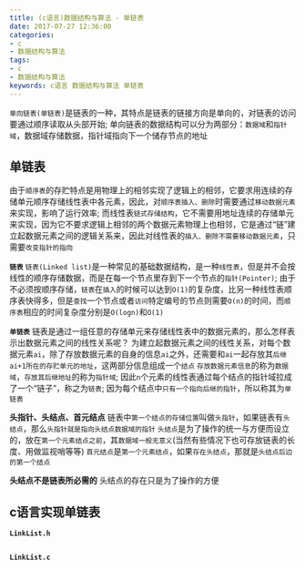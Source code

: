```yaml
---
title: (c语言)数据结构与算法 - 单链表
date: 2017-07-27 12:36:00
categories:
- c
- 数据结构与算法
tags:
- c
- 数据结构与算法
keywords: c语言 数据结构与算法 单链表
---
```


> 
`单向链表(单链表)`是链表的一种，其特点是链表的链接方向是单向的，对链表的访问要通过顺序读取从头部开始;
单向链表的数据结构可以分为两部分：`数据域`和`指针域`，数据域存储数据，指针域指向下一个储存节点的地址

<!-- more -->

## 单链表
由于`顺序表`的存贮特点是用物理上的相邻实现了逻辑上的相邻，它要求用连续的存储单元顺序存储线性表中各元素，因此，对`顺序表插入、删除`时需要通过`移动数据元素`来实现，影响了运行效率;
而线性表`链式存储结构`，它不需要用地址连续的存储单元来实现，因为它不要求逻辑上相邻的两个数据元素物理上也相邻，它是通过“链”建立起数据元素之间的逻辑关系来，因此对线性表的`插入、删除不需要移动数据元素`，只需要`改变指针的指向`

**`链表`**
`链表(Linked list)`是一种常见的基础数据结构，是一种`线性表`，但是并不会按线性的顺序存储数据，而是在每一个节点里存到下一个节点的`指针(Pointer)`;
由于不必须按顺序存储，`链表`在`插入`的时候可以达到`O(1)`的复杂度，比另一种线性表顺序表快得多，但是`查找`一个节点或者`访问`特定编号的节点则需要`O(n)`的时间，而`顺序表`相应的时间复杂度分别是`O(logn)`和`O(1)`

**`单链表`**
链表是通过一组任意的存储单元来存储线性表中的数据元素的，那么怎样表示出数据元素之间的线性关系呢？
为建立起数据元素之间的线性关系，对每个数据元素`ai`，除了存放数据元素的自身的信息`ai`之外，还需要和`ai`一起存放其`后继ai+1所在的存贮单元的地址`，这两部分信息组成一个`结点`
`存放数据元素信息`的称为`数据域`，`存放其后继地址`的称为`指针域`;
因此`n`个元素的线性表通过每个结点的指针域拉成了一个“链子”，称之为`链表`;
因为每个结点中`只有一个指向后继的指针`，所以称其为`单链表`

**头指针、头结点、首元结点**
链表中`第一个结点的存储位置`叫做`头指针`，如果链表有`头结点`，那么`头指针就是指向头结点数据域的指针`
`头结点`是为了操作的统一与方便而设立的，放在`第一个元素结点之前`，其`数据域一般无意义`(当然有些情况下也可存放链表的长度、用做监视哨等等)
`首元结点`是`第一个元素结点`，如果`存在头结点`，那就是`头结点后边的第一个结点`

**头结点不是链表所必需的**  头结点的存在只是为了操作的方便

## c语言实现单链表
**`LinkList.h`**
<pre><code class="language-c line-numbers"><script type="text/plain">#ifndef __LINKLIST_H
#define __LINKLIST_H

#include <stdbool.h>

/**
 * LNode: 结点类型
 * LinkList: 头指针类型，也就是链表
 * data: 数据域, 这里假设类型为int
 * next: 指针域, 指向下一个结点
**/
typedef struct LNode{
    int data;
    struct LNode *next;
} LNode, *LinkList;

/**
 * 创建一个单链表(尾插法)
 * @param void      不接受参数
 * @return LinkList 返回该链表的头指针
**/
extern LinkList createLinkList(void);

/**
 * 创建一个单链表(头插法)
 * @param void      不接受参数
 * @return LinkList 返回该链表的头指针
**/
extern LinkList createLinkList2(void);

/**
 * 获取链表长度
 * @param L     要操作的单链表L
 * @return int  返回L的长度
**/
extern int lengthLinkList(LinkList L);

/**
 * 清空单链表L的所有元素(除了头结点)
 * @param L     要操作的单链表L
 * @return void 无返回值
**/
extern void clearLinkList(LinkList L);

/**
 * 销毁单链表L
 * @param *pL   二级指针: 指向单链表L的指针
 * @return void 无返回值
**/
extern void destroyLinkList(LinkList *pL);

/**
 * 打印单链表L
 * @param L     要操作的单链表L
 * @return void 无返回值
**/
extern void printLinkList(LinkList L);

/**
 * 判断单链表L是否为空
 * @param L     要操作的单链表L
 * @return bool true: 空; false: 非空
**/
extern bool isEmptyLinkList(LinkList L);

/**
 * 在索引值为index的位置插入一个值为val的新结点
 * @param L     要操作的单链表L
 * @param index 插入的位置
 * @param val   索引值index的数据域
 * @return bool true: 插入成功; false: 参数有误
**/
extern bool insertLinkList(LinkList L, int index, int val);

/**
 * 删除索引值为index的结点
 * @param L     要操作的单链表L
 * @param index 索引值index
 * @return bool true: 删除成功; false: 参数有误
**/
extern bool deleteLinkList(LinkList L, int index);

/**
 * 删除第一个值为val的结点
 * @param L     要操作的单链表L
 * @param val   值val
 * @return bool true: 删除成功; false: 删除失败
**/
extern bool deleteValLinkList(LinkList L, int val);

/**
 * 获取索引值为index的结点的数据域
 * @param L     要操作的单链表L
 * @param index 索引值index
 * @return int  返回数据域的值
**/
extern int getLinkList(LinkList L, int index);

/**
 * 按值查找，返回第一次出现的索引值index
 * @param L     要操作的单链表L
 * @param val   所查找的值
 * @return int  成功: 返回第一次出现的索引值index; 失败: 返回-1
**/
extern int locateLinkList(LinkList L, int val);

/**
 * 修改索引值为index上的值为val
 * @param L     要操作的单链表
 * @param index 索引值index
 * @param val   新值val
 * @return bool true: 修改成功; false: 参数有误
**/
extern bool modifyLinkList(LinkList L, int index, int val);

/**
 * 在链表后添加一个结点，值为val
 * @param L     要操作的单链表L
 * @param val   值val
 * @return int  插入成功则返回所插入的值val
**/
extern int appendLinkList(LinkList L, int val);

/**
 * 移除链表的最后一个结点
 * @param L     要操作的单链表L
 * @return int  被删除的结点的值val
**/
extern int popLinkList(LinkList L);

/**
 * 排序(冒泡排序)
 * @param L     要操作的单链表L
 * @param rev   0:正序排列; 1:倒序排列
 * @return void 无返回值
**/
extern void sortLinkList(LinkList L, int rev);

/**
 * 逆置单链表
 * @param L     要操作的单链表L
 * @return void 无返回值
**/
extern void reverseLinkList(LinkList L);

#endif
</script></code></pre>

**`LinkList.c`**
<pre><code class="language-c line-numbers"><script type="text/plain">#include "LinkList.h"
#include <stdio.h>
#include <stdlib.h>

LinkList createLinkList(void){
    LinkList L = NULL;
    LNode *LHead = (LNode *)malloc(sizeof(LNode));
    LHead->data = 0;
    LHead->next = NULL;
    L = LHead;
    LNode *LTail = LHead;
    int len;
    printf("请输入链表长度: ");
    scanf("%d", &len);
    printf("请输入相应的元素: ");
    for(int i=0; i<len; i++){
        int val;
        scanf("%d", &val);
        LNode *LNew = (LNode *)malloc(sizeof(LNode));
        LNew->data = val;
        LNew->next = NULL;
        LTail->next = LNew;
        LTail = LNew;
    }
    return L;
}

LinkList createLinkList2(void){
    LNode *LHead = (LNode *)malloc(sizeof(LNode));
    LHead->data = 0;
    LHead->next = NULL;
    LinkList L = LHead;
    int len;
    printf("请输入链表长度: ");
    scanf("%d", &len);
    printf("请输入相应的元素: ");
    for(int i=0; i<len; i++){
        int val;
        scanf("%d", &val);
        LNode *LNew = (LNode *)malloc(sizeof(LNode));
        LNew->data = val;
        LNew->next = L->next;
        L->next = LNew;
    }
    return L;
}

int lengthLinkList(LinkList L){
    int len = 0;
    LNode *p = L->next;
    for(; p!=NULL; len++, p=p->next);
    return len;
}

void clearLinkList(LinkList L){
    if(L == NULL || L->next == NULL){
        return;
    }else{
        LNode *p = L;
        while(p->next != NULL){
            LNode *tmp = p->next->next;
            free(p->next);
            p->next = tmp;
        }
        return;
    }
}

void destroyLinkList(LinkList *pL){
    if(*pL == NULL){
        return;
    }else{
        LNode *p = *pL;
        while(p->next != NULL){
            LNode *tmp = p->next->next;
            free(p->next);
            p->next = tmp;
        }
        free(*pL);
        *pL = NULL;
        return;
    }
}

void printLinkList(LinkList L){
    if(L->next == NULL){
        printf("The LinkList is empty!\n");
        return;
    }else{
        printf("length:%d { ", lengthLinkList(L));
        for(LNode *p=L->next; p!=NULL; p=p->next){
            printf("%d, ", p->data);
        }
        printf("\b\b }\n");
        return;
    }
}

bool isEmptyLinkList(LinkList L){
    if(L->next == NULL || L == NULL){
        return true;
    }else{
        return false;
    }
}

bool insertLinkList(LinkList L, int index, int val){
    int len = lengthLinkList(L);
    if(L == NULL || index < 0 || index > len){
        return false;
    }else{
        LNode *LNew = (LNode *)malloc(sizeof(LNode));
        LNew->data = val;
        LNode *p = L;
        for(int i=0; i<index; i++, p=p->next);
        LNode *tmp = p->next;
        p->next = LNew;
        LNew->next = tmp;
        return true;
    }
}

bool deleteLinkList(LinkList L, int index){
    int len = lengthLinkList(L);
    if(L == NULL || index < 0 || index >= len){
        return false;
    }else{
        LNode *p = L;
        for(int i=0; i<index; i++, p=p->next);
        LNode *tmp = p->next->next;
        free(p->next);
        p->next = tmp;
        return true;
    }
}

bool deleteValLinkList(LinkList L, int val){
    if(L->next == NULL){
        return false;
    }else{
        LNode *p = L;
        for(; p->next->data!=val && p->next->next!=NULL; p=p->next);
        if(p->next->data != val){
            return false;
        }else{
            LNode *tmp = p->next->next;
            free(p->next);
            p->next = tmp;
            return true;
        }
    }
}

int getLinkList(LinkList L, int index){
    int len = lengthLinkList(L);
    if(index < 0 || index >= len){
        exit(1);
    }else{
        LNode *p = L->next;
        for(int i=0; i<index; i++, p=p->next);
        return p->data;
    }
}

int locateLinkList(LinkList L, int val){
    LNode *p = L->next;
    for(int i=0; p!=NULL; i++, p=p->next){
        if(p->data == val){
            return i;
        }
    }
    return -1;
}

bool modifyLinkList(LinkList L, int index, int val){
    int len = lengthLinkList(L);
    if(index < 0 || index >= len){
        return false;
    }else{
        LNode *p = L->next;
        for(int i=0; i<index; i++, p=p->next);
        p->data = val;
        return true;
    }
}

int appendLinkList(LinkList L, int val){
    if(L == NULL){
        exit(1);
    }
    LNode *p = L->next;
    for(; p->next!=NULL; p=p->next);
    LNode *LNew = (LNode *)malloc(sizeof(LNode));
    LNew->data = val;
    LNew->next = NULL;
    p->next = LNew;
    return val;
}

int popLinkList(LinkList L){
    if(L == NULL || L->next == NULL){
        exit(EXIT_FAILURE);
    }
    LNode *p = L->next;
    for(; p->next->next!=NULL; p=p->next);
    int val = p->next->data;
    free(p->next);
    p->next=NULL;
    return val;
}

void sortLinkList(LinkList L, int rev){
    if(L == NULL || L->next == NULL){
        return;
    }else{
        int len = lengthLinkList(L);
        for(int i=0; i<len-1; i++){
            bool sorted = true;
            LNode *p = L->next;
            for(int j=0; j<len-1-i; j++, p=p->next){
                if(!rev){
                    if(p->data > p->next->data){
                        sorted = false;
                        int tmp = p->data;
                        p->data = p->next->data;
                        p->next->data = tmp;
                    }
                }else{
                    if(p->data < p->next->data){
                        sorted = false;
                        int tmp = p->data;
                        p->data = p->next->data;
                        p->next->data = tmp;
                    }
                }
            }
            if(sorted){
                break;
            }
        }
        return;
    }
}

void reverseLinkList(LinkList L){
    LNode *p = L->next;
    L->next = NULL;
    while(p != NULL){
        LNode *tmp = p->next;
        p->next = L->next;
        L->next = p;
        p = tmp;
    }
}
</script></code></pre>
